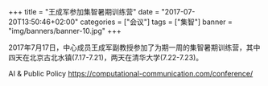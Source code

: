 +++
title = "王成军参加集智暑期训练营"
date = "2017-07-20T13:50:46+02:00"
categories = ["会议"]
tags = ["集智"]
banner = "img/banners/banner-10.jpg"
+++

2017年7月17日，中心成员王成军副教授参加了为期一周的集智暑期训练营，其中四天在北京古北水镇(7.17-7.21)，两天在清华大学(7.22-7.23)。



<!--more-->


AI & Public Policy
https://computational-communication.com/conference/

　　
